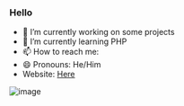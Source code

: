 ### Hello

- 🔭 I’m currently working on some projects
- 🌱 I’m currently learning PHP
- 📫 How to reach me:
- 😄 Pronouns: He/Him
- Website: [Here](https://itsmefury.codes)



![image](https://user-images.githubusercontent.com/70317531/130019662-0fd03037-a652-4ca9-9e00-a987d2cdd502.png)

